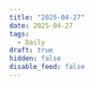 ```yaml
---
title: "2025-04-27"
date: 2025-04-27
tags:
  - Daily
draft: true
hidden: false
disable_feed: false
---
```


